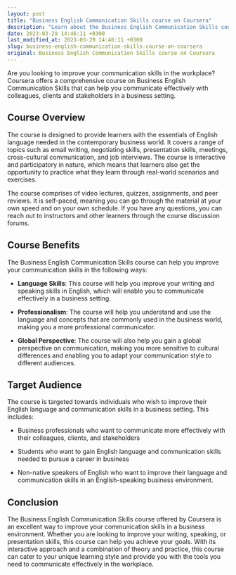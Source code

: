 ```yaml
---
layout: post
title: "Business English Communication Skills course on Coursera"
description: "Learn about the Business English Communication Skills course offered by Coursera and how it can improve your communication skills in the workplace."
date: 2023-03-29 14:46:11 +0300
last_modified_at: 2023-03-29 14:46:11 +0300
slug: business-english-communication-skills-course-on-coursera
original: Business English Communication Skills course on Coursera
---
```


Are you looking to improve your communication skills in the workplace? Coursera offers a comprehensive course on Business English Communication Skills that can help you communicate effectively with colleagues, clients and stakeholders in a business setting. 

## Course Overview

The course is designed to provide learners with the essentials of English language needed in the contemporary business world. It covers a range of topics such as email writing, negotiating skills, presentation skills, meetings, cross-cultural communication, and job interviews. The course is interactive and participatory in nature, which means that learners also get the opportunity to practice what they learn through real-world scenarios and exercises.

The course comprises of video lectures, quizzes, assignments, and peer reviews. It is self-paced, meaning you can go through the material at your own speed and on your own schedule. If you have any questions, you can reach out to instructors and other learners through the course discussion forums.

## Course Benefits

The Business English Communication Skills course can help you improve your communication skills in the following ways:

- **Language Skills**: This course will help you improve your writing and speaking skills in English, which will enable you to communicate effectively in a business setting.

- **Professionalism**: The course will help you understand and use the language and concepts that are commonly used in the business world, making you a more professional communicator.

- **Global Perspective**: The course will also help you gain a global perspective on communication, making you more sensitive to cultural differences and enabling you to adapt your communication style to different audiences.

## Target Audience

The course is targeted towards individuals who wish to improve their English language and communication skills in a business setting. This includes:

- Business professionals who want to communicate more effectively with their colleagues, clients, and stakeholders

- Students who want to gain English language and communication skills needed to pursue a career in business

- Non-native speakers of English who want to improve their language and communication skills in an English-speaking business environment.

## Conclusion

The Business English Communication Skills course offered by Coursera is an excellent way to improve your communication skills in a business environment. Whether you are looking to improve your writing, speaking, or presentation skills, this course can help you achieve your goals. With its interactive approach and a combination of theory and practice, this course can cater to your unique learning style and provide you with the tools you need to communicate effectively in the workplace.